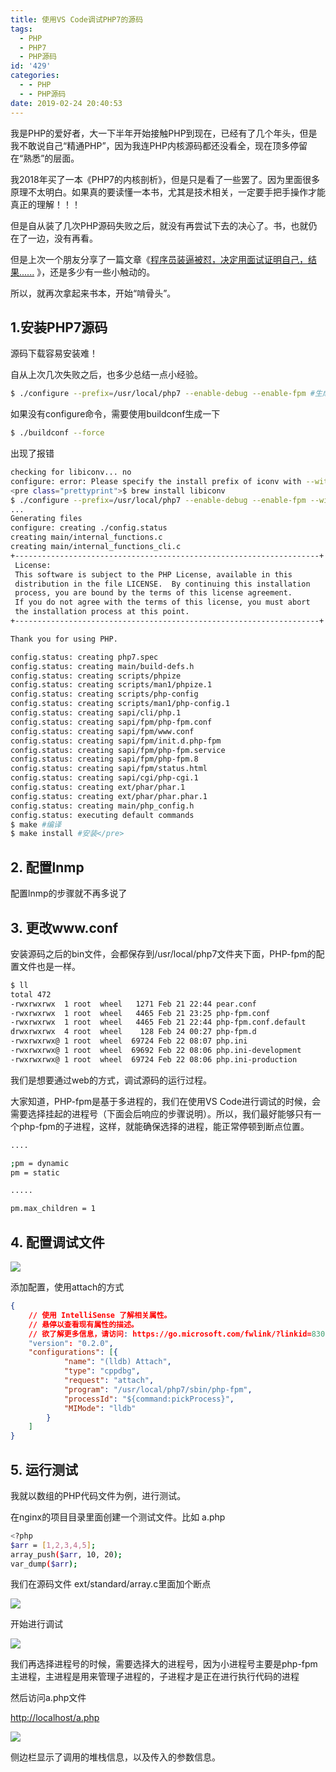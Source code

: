 ```yaml
---
title: 使用VS Code调试PHP7的源码
tags:
  - PHP
  - PHP7
  - PHP源码
id: '429'
categories:
  - - PHP
  - - PHP源码
date: 2019-02-24 20:40:53
---
```


我是PHP的爱好者，大一下半年开始接触PHP到现在，已经有了几个年头，但是我不敢说自己“精通PHP”，因为我连PHP内核源码都还没看全，现在顶多停留在“熟悉”的层面。

我2018年买了一本《PHP7的内核剖析》，但是只是看了一些罢了。因为里面很多原理不太明白。如果真的要读懂一本书，尤其是技术相关，一定要手把手操作才能真正的理解！！！

但是自从装了几次PHP源码失败之后，就没有再尝试下去的决心了。书，也就仍在了一边，没有再看。

但是上次一个朋友分享了一篇文章《[程序员装逼被怼，决定用面试证明自己，结果......](https://mp.weixin.qq.com/s/SaT9jIxfnOw7htKoS8hedg) 》，还是多少有一些小触动的。

所以，就再次拿起来书本，开始“啃骨头”。

## 1.安装PHP7源码

源码下载容易安装难！

自从上次几次失败之后，也多少总结一点小经验。

```bash
$ ./configure --prefix=/usr/local/php7 --enable-debug --enable-fpm #生成Makefile
```

如果没有configure命令，需要使用buildconf生成一下

```bash
$ ./buildconf --force 
```

出现了报错

```bash
checking for libiconv... no
configure: error: Please specify the install prefix of iconv with --with-iconv=<DIR></pre>
<pre class="prettyprint">$ brew install libiconv
$ ./configure --prefix=/usr/local/php7 --enable-debug --enable-fpm --with-iconv=/usr/local/opt/libiconv
...
Generating files
configure: creating ./config.status
creating main/internal_functions.c
creating main/internal_functions_cli.c
+--------------------------------------------------------------------+
 License:                                                           
 This software is subject to the PHP License, available in this     
 distribution in the file LICENSE.  By continuing this installation 
 process, you are bound by the terms of this license agreement.     
 If you do not agree with the terms of this license, you must abort 
 the installation process at this point.                            
+--------------------------------------------------------------------+

Thank you for using PHP.

config.status: creating php7.spec
config.status: creating main/build-defs.h
config.status: creating scripts/phpize
config.status: creating scripts/man1/phpize.1
config.status: creating scripts/php-config
config.status: creating scripts/man1/php-config.1
config.status: creating sapi/cli/php.1
config.status: creating sapi/fpm/php-fpm.conf
config.status: creating sapi/fpm/www.conf
config.status: creating sapi/fpm/init.d.php-fpm
config.status: creating sapi/fpm/php-fpm.service
config.status: creating sapi/fpm/php-fpm.8
config.status: creating sapi/fpm/status.html
config.status: creating sapi/cgi/php-cgi.1
config.status: creating ext/phar/phar.1
config.status: creating ext/phar/phar.phar.1
config.status: creating main/php_config.h
config.status: executing default commands
$ make #编译
$ make install #安装</pre>
```

## 2\. 配置lnmp

配置lnmp的步骤就不再多说了

## 3\. 更改www.conf

安装源码之后的bin文件，会都保存到/usr/local/php7文件夹下面，PHP-fpm的配置文件也是一样。

```bash
$ ll
total 472
-rwxrwxrwx  1 root  wheel   1271 Feb 21 22:44 pear.conf
-rwxrwxrwx  1 root  wheel   4465 Feb 21 23:25 php-fpm.conf
-rwxrwxrwx  1 root  wheel   4465 Feb 21 22:44 php-fpm.conf.default
drwxrwxrwx  4 root  wheel    128 Feb 24 00:27 php-fpm.d
-rwxrwxrwx@ 1 root  wheel  69724 Feb 22 08:07 php.ini
-rwxrwxrwx@ 1 root  wheel  69692 Feb 22 08:06 php.ini-development
-rwxrwxrwx@ 1 root  wheel  69724 Feb 22 08:06 php.ini-production
```

我们是想要通过web的方式，调试源码的运行过程。

大家知道，PHP-fpm是基于多进程的，我们在使用VS Code进行调试的时候，会需要选择挂起的进程号（下面会后响应的步骤说明）。所以，我们最好能够只有一个php-fpm的子进程，这样，就能确保选择的进程，能正常停顿到断点位置。

```bash
....

;pm = dynamic
pm = static

.....

pm.max_children = 1
```

## 4\. 配置调试文件

![](/uploads/2019/02/WeChat66016f8d6aa495d141d88a8f1af530fe.png)

添加配置，使用attach的方式

```json
{
    // 使用 IntelliSense 了解相关属性。 
    // 悬停以查看现有属性的描述。
    // 欲了解更多信息，请访问: https://go.microsoft.com/fwlink/?linkid=830387
    "version": "0.2.0",
    "configurations": [{
            "name": "(lldb) Attach",
            "type": "cppdbg",
            "request": "attach",
            "program": "/usr/local/php7/sbin/php-fpm",
            "processId": "${command:pickProcess}",
            "MIMode": "lldb"
        }
    ]
}
```

## 5\. 运行测试

我就以数组的PHP代码文件为例，进行测试。

在nginx的项目目录里面创建一个测试文件。比如 a.php

```bash
<?php
$arr = [1,2,3,4,5];
array_push($arr, 10, 20);
var_dump($arr);
```

我们在源码文件 ext/standard/array.c里面加个断点

![](/uploads/2019/02/WX20190224-203146@2x.png)

开始进行调试

![](/uploads/2019/02/WX20190224-203242@2x.png)

我们再选择进程号的时候，需要选择大的进程号，因为小进程号主要是php-fpm主进程，主进程是用来管理子进程的，子进程才是正在进行执行代码的进程

然后访问a.php文件

[http://localhost/a.php](http://localhost/a.php)

![](/uploads/2019/02/WX20190224-203334@2x.png)

侧边栏显示了调用的堆栈信息，以及传入的参数信息。